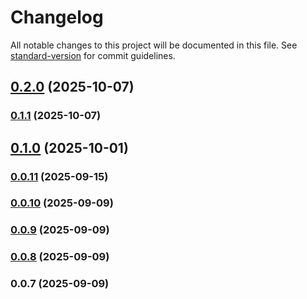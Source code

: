 # Changelog

All notable changes to this project will be documented in this file. See [standard-version](https://github.com/conventional-changelog/standard-version) for commit guidelines.

## [0.2.0](https://github.com/ktalanda/react-wavecoder-components/compare/v0.1.1...v0.2.0) (2025-10-07)

### [0.1.1](https://github.com/ktalanda/react-wavecoder-components/compare/v0.1.0...v0.1.1) (2025-10-07)

## [0.1.0](https://github.com/ktalanda/react-wavecoder-components/compare/v0.0.11...v0.1.0) (2025-10-01)

### [0.0.11](https://github.com/ktalanda/react-wavecoder-components/compare/v0.0.10...v0.0.11) (2025-09-15)

### [0.0.10](https://github.com/ktalanda/react-wavecoder-components/compare/v0.0.9...v0.0.10) (2025-09-09)

### [0.0.9](https://github.com/ktalanda/react-wavecoder-components/compare/v0.0.8...v0.0.9) (2025-09-09)

### [0.0.8](https://github.com/ktalanda/react-wavecoder-components/compare/v0.0.7...v0.0.8) (2025-09-09)

### 0.0.7 (2025-09-09)
